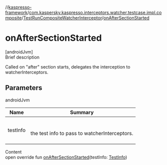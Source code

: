 //[kaspresso-framework](../../index.md)/[com.kaspersky.kaspresso.interceptors.watcher.testcase.impl.composite](../index.md)/[TestRunCompositeWatcherInterceptor](index.md)/[onAfterSectionStarted](on-after-section-started.md)



# onAfterSectionStarted  
[androidJvm]  
Brief description  


Called on "after" section starts, delegates the interception to watcherInterceptors.



## Parameters  
  
androidJvm  
  
|  Name|  Summary| 
|---|---|
| testInfo| <br><br>the test info to pass to watcherInterceptors.<br><br>
  
  
Content  
open override fun [onAfterSectionStarted](on-after-section-started.md)(testInfo: [TestInfo](../../com.kaspersky.kaspresso.testcases.models.info/-test-info/index.md))  




